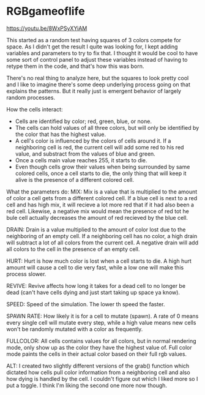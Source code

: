 # RGBgameoflife
https://youtu.be/8WxPSyXYiAM

This started as a random test having squares of 3 colors compete for space. As I didn't get the result I quite was looking for, I kept adding variables and parameters to try to fix that. I thought it would be cool to have some sort of control panel to adjust these variables instead of having to retype them in the code, and that's how this was born.

There's no real thing to analyze here, but the squares to look pretty cool and I like to imagine there's some deep underlying process going on that explains the patterns. But it really just is emergent behavior of largely random processes.

How the cells interact:
- Cells are identified by color; red, green, blue, or none.
- The cells can hold values of all three colors, but will only be identified by the color that has the highest value.
- A cell's color is influenced by the colors of cells around it. If a neighboring cell is red, the current cell will add some red to his    red value, and substract from the values of blue and green.
- Once a cells main value reaches 255, it starts to die.
- Even though cells grow their values when being surrounded by same colored cells, once a cell starts to die, the only thing that will      keep it alive is the presence of a different colored cell.

What the parameters do:
MIX:
Mix is a value that is multiplied to the amount of color a cell gets from a different colored cell. If a blue cell is next to a red cell and has high mix, it will recieve a lot more red that if it had also been a red cell. Likewise, a negative mix would mean the presence of red tot he bule cell actually decreases the amount of red recieved by the blue cell.

DRAIN:
Drain is a value multiplied to the amount of color lost due to the neighboring of an empty cell. If a neighboring cell has no color, a high drain will subtract a lot of all colors from the current cell. A negative drain will add all colors to the cell in the presence of an empty cell.

HURT:
Hurt is how much color is lost when a cell starts to die. A high hurt amount will cause a cell to die very fast, while a low one will make this process slower.

REVIVE:
Revive affects how long it takes for a dead cell to no longer be dead (can't have cells dying and just start taking up space ya know).

SPEED:
Speed of the simulation. The lower th speed the faster.

SPAWN RATE:
How likely it is for a cell to mutate (spawn). A rate of 0 means every single cell will mutate every step, while a high value means new cells won't be randomly mutated with a color as frequently.

FULLCOLOR:
All cells contains values for all colors, but in normal rendering mode, only show up as the color they have the highest value of. Full color mode paints the cells in their actual color based on their full rgb values.

ALT:
I created two slightly different versions of the grab() function which dictated how cells pull color information from a neighboring cell and also how dying is handled by the cell. I couldn't figure out which I liked more so I put a toggle. I think I'm liking the second one more now though.
